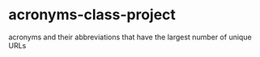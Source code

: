 # acronyms-class-project
acronyms and their abbreviations that have the largest number of unique URLs
